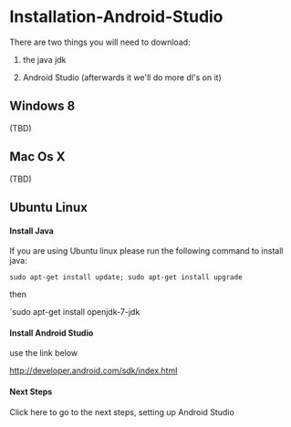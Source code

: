 # Installation-Android-Studio

There are two things you will need to download:


1) the java jdk

2) Android Studio (afterwards it we'll do more dl's on it)


## Windows 8

(TBD)

## Mac Os X

(TBD)

## Ubuntu Linux

#### Install Java

If you are using Ubuntu linux please run the following command to install java:

`sudo apt-get install update; sudo apt-get install upgrade`

then

`sudo apt-get install openjdk-7-jdk

#### Install Android Studio

use the link below

http://developer.android.com/sdk/index.html

#### Next Steps

Click here to go to the next steps, setting up Android Studio
